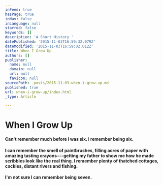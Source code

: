 ```yaml
---
inFeed: true
hasPage: true
inNav: false
inLanguage: null
starred: false
keywords: []
description: 'A Short History '
datePublished: '2015-11-03T16:59:32.079Z'
dateModified: '2015-11-03T16:59:02.012Z'
title: When I Grow Up
authors: []
publisher:
  name: null
  domain: null
  url: null
  favicon: null
sourcePath: _posts/2015-11-03-when-i-grow-up.md
published: true
url: when-i-grow-up/index.html
_type: Article

---
```

# **When I Grow Up**

#### Can't remember much before I was six. I remember being six.

#### I can remember the smell of paintbrushes, filling acres of paper with amazing tasting crayons --- getting my father to show me how he made scribbles look like the real thing. I remember plenty of thatched cottages, cockles, distant rivers and fishing.

#### I'm not sure I can remember being seven.